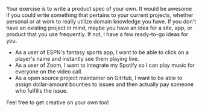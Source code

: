 Your exercise is to write a product spec of your own. It would be awesome if you could write something that pertains to your current projects, whether personal or at work to really utilize domain knowledge you have. If you don't have an existing project in mind, maybe you have an idea for a site, app, or product that you use frequently. If not, I have a few ready-to-go ideas for you.

- As a user of ESPN's fantasy sports app, I want to be able to click on a player's name and instantly see them playing live.
- As a user of Zoom, I want to integrate my Spotify so I can play music for everyone on the video call.
- As a open source project maintainer on GitHub, I want to be able to assign dollar-amount bounties to issues and then actually pay someone who fulfills the issue.

Feel free to get creative on your own too!